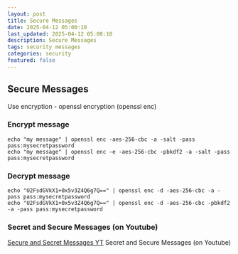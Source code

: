 ```yaml
---
layout: post
title: Secure Messages
date: 2025-04-12 05:00:10
last_updated: 2025-04-12 05:00:10
description: Secure Messages
tags: security messages
categories: security
featured: false
---
```


## Secure Messages

Use encryption - openssl encryption (openssl enc)

### Encrypt message

```
echo "my message" | openssl enc -aes-256-cbc -a -salt -pass pass:mysecretpassword
echo "my message" | openssl enc -e -aes-256-cbc -pbkdf2 -a -salt -pass pass:mysecretpassword

```

### Decrypt message

```
echo "U2FsdGVkX1+0x5v3Z4Q6g7Q==" | openssl enc -d -aes-256-cbc -a -pass pass:mysecretpassword
echo "U2FsdGVkX1+0x5v3Z4Q6g7Q==" | openssl enc -d -aes-256-cbc -pbkdf2 -a -pass pass:mysecretpassword
```

### Secret and Secure Messages (on Youtube)

[Secure and Secret Messages YT]:https://www.youtube.com/watch?v=ADpJUY19-eQ "https://www.youtube.com/watch?v=ADpJUY19-eQ"
[Secure and Secret Messages YT] Secret and Secure Messages (on Youtube)
